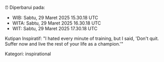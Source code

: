 ⏰ Diperbarui pada:
- WIB: Sabtu, 29 Maret 2025 15.30.18 UTC
- WITA: Sabtu, 29 Maret 2025 16.30.18 UTC
- WIT: Sabtu, 29 Maret 2025 17.30.18 UTC

Kutipan Inspiratif:
"I hated every minute of training, but I said, 'Don't quit. Suffer now and live the rest of your life as a champion.'"


Kategori: inspirational


